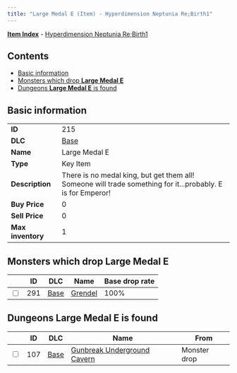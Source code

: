 ```yaml
---
title: "Large Medal E (Item) - Hyperdimension Neptunia Re;Birth1"
---
```


[**Item Index**](/neptunia/rb1/item/index.html) - [Hyperdimension Neptunia Re;Birth1](/neptunia/rb1)

## Contents

- [Basic information](#basic-information)
- [Monsters which drop **Large Medal E**](#monsters-which-drop-large-medal-e)
- [Dungeons **Large Medal E** is found](#dungeons-large-medal-e-is-found)

## Basic information

|   |   |
| -- | -- |
| **ID** | 215 |
| **DLC** | [Base](/neptunia/rb1/dlc/1-base.html) |
| **Name** | Large Medal E |
| **Type** | Key Item |
| **Description** | There is no medal king, but get them all! Someone will trade something for it...probably. E is for Emperor! |
| **Buy Price** | 0 |
| **Sell Price** | 0 |
| **Max inventory** | 1 |

## Monsters which drop **Large Medal E**

|    | ID | DLC | Name | Base drop rate |
| -- | -- | --- | ---- | -------------- |
| <input type="checkbox" id="rb1-monster-1-291" class="trackbox" /> | 291 | [Base](/neptunia/rb1/dlc/1-base.html) | [Grendel](/neptunia/rb1/monster/1-291-grendel.html) | 100% |

## Dungeons **Large Medal E** is found

|    | ID | DLC | Name | From |
| -- | -- | --- | ---- | ---- |
| <input type="checkbox" id="rb1-dungeon-1-107" class="trackbox" /> | 107 | [Base](/neptunia/rb1/dlc/1-base.html) | [Gunbreak Underground Cavern](/neptunia/rb1/dungeon/1-107-gunbreak-underground-cavern.html) | Monster drop |
